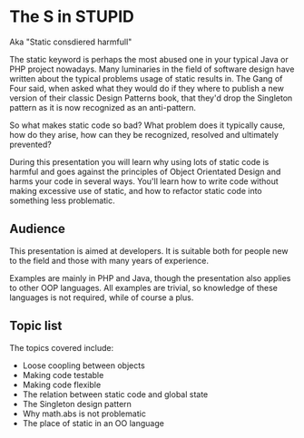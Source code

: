 # The S in STUPID

Aka "Static consdiered harmfull"

The static keyword is perhaps the most abused one in your typical Java or PHP project nowadays.
Many luminaries in the field of software design have written about the typical problems usage
of static results in. The Gang of Four said, when asked what they would do if they where
to publish a new version of their classic Design Patterns book, that they'd drop the Singleton
pattern as it is now recognized as an anti-pattern.

So what makes static code so bad? What problem does it typically cause, how do they arise,
how can they be recognized, resolved and ultimately prevented?

During this presentation you will learn why using lots of static code is harmful and goes
against the principles of Object Orientated Design and harms your code in several ways.
You'll learn how to write code without making excessive use of static, and how to refactor
static code into something less problematic.

## Audience

This presentation is aimed at developers. It is suitable both for people new to the
field and those with many years of experience.

Examples are mainly in PHP and Java, though the presentation also applies to
other OOP languages. All examples are trivial, so knowledge of these languages
is not required, while of course a plus.

## Topic list

The topics covered include:

* Loose coopling between objects
* Making code testable
* Making code flexible
* The relation between static code and global state
* The Singleton design pattern
* Why math.abs is not problematic
* The place of static in an OO language
